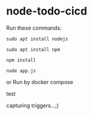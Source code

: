 # node-todo-cicd

Run these commands:


`sudo apt install nodejs`


`sudo apt install npm`


`npm install`

`node app.js`

or Run by docker compose

test

capturing triggers...;)

